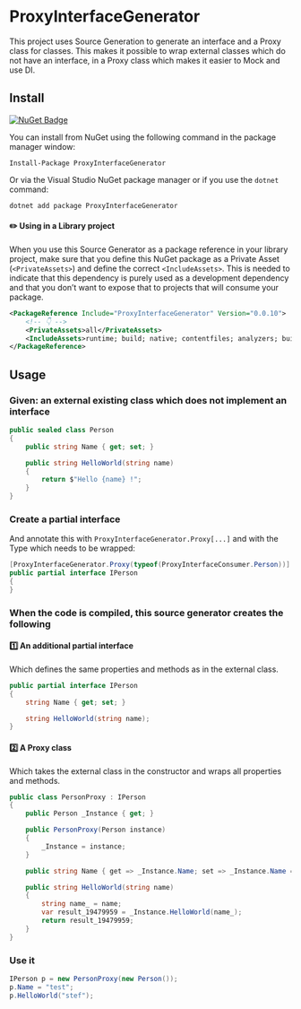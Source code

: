 # ProxyInterfaceGenerator

This project uses Source Generation to generate an interface and a Proxy class for classes.
This makes it possible to wrap external classes which do not have an interface, in a Proxy class which makes it easier to Mock and use DI.

## Install
[![NuGet Badge](https://buildstats.info/nuget/ProxyInterfaceGenerator)](https://www.nuget.org/packages/ProxyInterfaceGenerator)

You can install from NuGet using the following command in the package manager window:

`Install-Package ProxyInterfaceGenerator`

Or via the Visual Studio NuGet package manager or if you use the `dotnet` command:

`dotnet add package ProxyInterfaceGenerator`

#### :pencil2: Using in a Library project
When you use this Source Generator as a package reference in your library project, make sure that you define this NuGet package as a Private Asset (`<PrivateAssets>`) and define the correct `<IncludeAssets>`. This is needed to indicate that this dependency is purely used as a development dependency and that you don’t want to expose that to projects that will consume your package.

``` xml
<PackageReference Include="ProxyInterfaceGenerator" Version="0.0.10">
    <!-- 👇 -->
    <PrivateAssets>all</PrivateAssets>
    <IncludeAssets>runtime; build; native; contentfiles; analyzers; buildtransitive</IncludeAssets>
</PackageReference>
```

## Usage

### Given: an external existing class which does not implement an interface
``` c#
public sealed class Person
{
    public string Name { get; set; }

    public string HelloWorld(string name)
    {
        return $"Hello {name} !";
    }
}
```

### Create a partial interface
And annotate this with `ProxyInterfaceGenerator.Proxy[...]` and with the Type which needs to be wrapped:

``` c#
[ProxyInterfaceGenerator.Proxy(typeof(ProxyInterfaceConsumer.Person))]
public partial interface IPerson
{
}
```

### When the code is compiled, this source generator creates the following

#### :one: An additional partial interface
Which defines the same properties and methods as in the external class.
``` c#
public partial interface IPerson
{
    string Name { get; set; }

    string HelloWorld(string name);
}
```

#### :two: A Proxy class
Which takes the external class in the constructor and wraps all properties and methods.

``` c#
public class PersonProxy : IPerson
{
    public Person _Instance { get; }

    public PersonProxy(Person instance)
    {
        _Instance = instance;
    }

    public string Name { get => _Instance.Name; set => _Instance.Name = value; }

    public string HelloWorld(string name)
    {
        string name_ = name;
        var result_19479959 = _Instance.HelloWorld(name_);
        return result_19479959;
    }
}
```

### Use it
``` c#
IPerson p = new PersonProxy(new Person());
p.Name = "test";
p.HelloWorld("stef");
```
